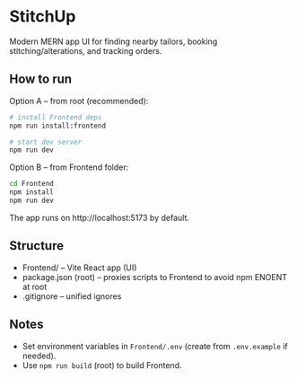 # StitchUp

Modern MERN app UI for finding nearby tailors, booking stitching/alterations, and tracking orders.

## How to run

Option A – from root (recommended):

```bash
# install Frontend deps
npm run install:frontend

# start dev server
npm run dev
```

Option B – from Frontend folder:

```bash
cd Frontend
npm install
npm run dev
```

The app runs on http://localhost:5173 by default.

## Structure

- Frontend/ – Vite React app (UI)
- package.json (root) – proxies scripts to Frontend to avoid npm ENOENT at root
- .gitignore – unified ignores

## Notes

- Set environment variables in `Frontend/.env` (create from `.env.example` if needed).
- Use `npm run build` (root) to build Frontend.
